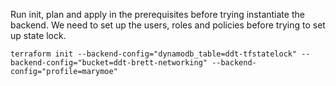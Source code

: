 Run init, plan and apply in the prerequisites before trying instantiate the backend. We need to set up the users, roles and policies before trying to set up state lock.

```
terraform init --backend-config="dynamodb_table=ddt-tfstatelock" --backend-config="bucket=ddt-brett-networking" --backend-config="profile=marymoe"
```
